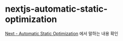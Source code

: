 nextjs-automatic-static-optimization
===

<a href="https://nextjs.org/docs/pages/building-your-application/rendering/automatic-static-optimization">Next - Automatic Static Optimization</a> 에서 말하는 내용 확인
